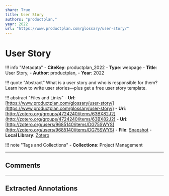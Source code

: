 ```yaml
---
share: True
title: User Story
authors: "productplan,"
year: 2022
url: "https://www.productplan.com/glossary/user-story/"
---
```

# User Story

!!! info "Metadata"
	- **CiteKey**: productplan_2022
	- **Type**: webpage
	- **Title**: User Story, 
	- **Author**: productplan,
	- **Year**: 2022 

!!! quote "Abstract"
	What is a user story and who is responsible for them? Learn how to write user stories—plus get a free user story template.

!!! abstract "Files and Links"
	- **Url**: [https://www.productplan.com/glossary/user-story/](https://www.productplan.com/glossary/user-story/)
	- **Uri**: [http://zotero.org/groups/4724240/items/63BX82J2](http://zotero.org/groups/4724240/items/63BX82J2)
	- **Uri**: [http://zotero.org/users/9685140/items/DG75SWYS](http://zotero.org/users/9685140/items/DG75SWYS)
	- **File**: [Snapshot](file:///Users/jan/Zotero/storage/RXGJPTQF/user-story.html)
	- **Local Library**: [Zotero]((zotero://select/library/items/DG75SWYS))

!!! note "Tags and Collections"
	- **Collections**: Project Management

----

## Comments



----

## Extracted Annotations
